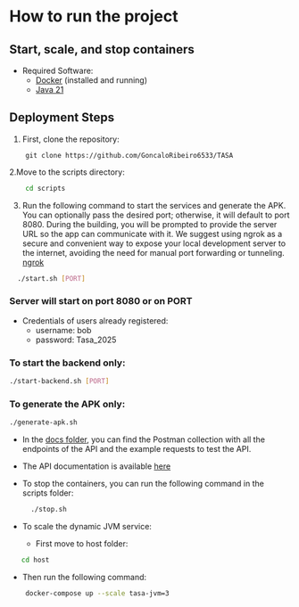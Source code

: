 # How to run the project

## Start, scale, and stop containers

- Required Software:
  - [Docker](https://www.docker.com/) (installed and running)
  - [Java 21](https://www.oracle.com/java/technologies/javase/jdk17-archive-downloads.html)

## Deployment Steps

1. First, clone the repository:

```
    git clone https://github.com/GoncaloRibeiro6533/TASA
````

2.Move to the scripts directory:

``` bash
    cd scripts
```

3. Run the following command to start the services and generate the APK. You can optionally pass the desired port; otherwise, it will default to port 8080.
  During the building, you will be prompted to provide the server URL so the app can communicate with it.
  We suggest using ngrok as a secure and convenient way to expose your local development server to the internet, avoiding the need for manual port forwarding or tunneling. [ngrok](https://ngrok.com/)

``` bash
  ./start.sh [PORT]
```

### Server will start on port 8080  or on PORT

- Credentials of users already registered:
  - username: bob
  - password: Tasa_2025

### To start the backend only: 

  ``` bash
  ./start-backend.sh [PORT]
```

### To generate the APK only:

  ``` bash
  ./generate-apk.sh
```

- In the [docs folder](https://github.com/GoncaloRibeiro6533/TASA/blob/main/docs/Endpoints.postman_collection.json), you can find the Postman collection with all the endpoints of the API and the example requests to test the API.
- The API documentation is available [here](https://github.com/GoncaloRibeiro6533/TASA/blob/main/docs/api-docs.yaml)


- To stop the containers, you can run the following command in the scripts folder:
  
  ```bash
    ./stop.sh
  ```

- To scale the dynamic JVM service:
  - First move to host folder:

 ```bash
    cd host
```

- Then run the following command:

```bash
    docker-compose up --scale tasa-jvm=3
```
